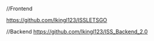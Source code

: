 //Frontend

https://github.com/lkingl123/ISSLETSGO


//Backend
https://github.com/lkingl123/ISS_Backend_2.0
